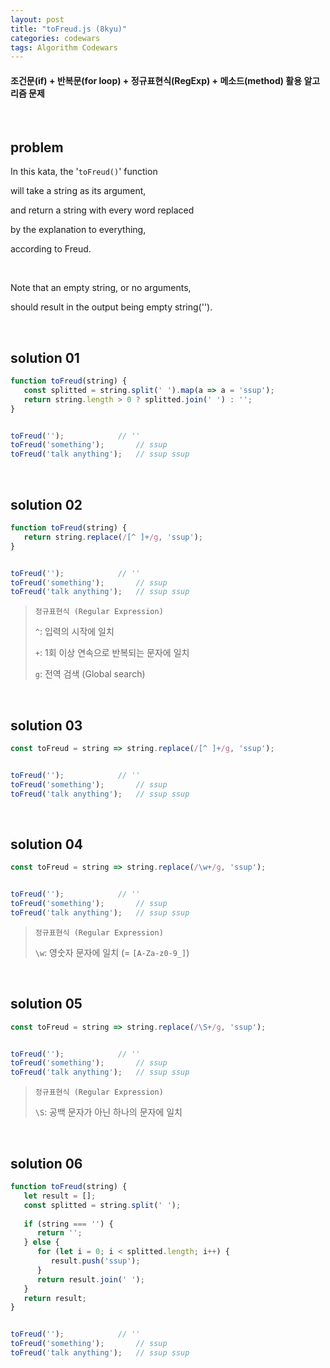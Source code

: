 ```yaml
---
layout: post
title: "toFreud.js (8kyu)"
categories: codewars
tags: Algorithm Codewars
---
```


#### 조건문(if) + 반복문(for loop) + 정규표현식(RegExp) + 메소드(method) 활용 알고리즘 문제

<br>

## problem

In this kata, the '`toFreud()`' function

will take a string as its argument,

and return a string with every word replaced

by the explanation to everything,

according to Freud.

<br>

Note that an empty string, or no arguments,

should result in the output being empty string('').

<br>

## solution 01

```javascript
function toFreud(string) {
   const splitted = string.split(' ').map(a => a = 'ssup');
   return string.length > 0 ? splitted.join(' ') : '';
}


toFreud('');			// ''
toFreud('something');		// ssup
toFreud('talk anything');	// ssup ssup
```

<br>

## solution 02

```javascript
function toFreud(string) {
   return string.replace(/[^ ]+/g, 'ssup');
}


toFreud('');			// ''
toFreud('something');		// ssup
toFreud('talk anything');	// ssup ssup
```

> `정규표현식 (Regular Expression)`
>
> `^`: 입력의 시작에 일치
>
> `+`: 1회 이상 연속으로 반복되는 문자에 일치
>
> `g`: 전역 검색 (Global search)

<br>

## solution 03

```javascript
const toFreud = string => string.replace(/[^ ]+/g, 'ssup');


toFreud('');			// ''
toFreud('something');		// ssup
toFreud('talk anything');	// ssup ssup
```

<br>

## solution 04

```javascript
const toFreud = string => string.replace(/\w+/g, 'ssup');


toFreud('');			// ''
toFreud('something');		// ssup
toFreud('talk anything');	// ssup ssup
```

> `정규표현식 (Regular Expression)`
>
> `\w`: 영숫자 문자에 일치 (= `[A-Za-z0-9_]`)

<br>

## solution 05

```javascript
const toFreud = string => string.replace(/\S+/g, 'ssup');


toFreud('');			// ''
toFreud('something');		// ssup
toFreud('talk anything');	// ssup ssup
```

> `정규표현식 (Regular Expression)`
>
> `\S`: 공백 문자가 아닌 하나의 문자에 일치

<br>

## solution 06

```javascript
function toFreud(string) {
   let result = [];
   const splitted = string.split(' ');
   
   if (string === '') {
      return '';
   } else {
      for (let i = 0; i < splitted.length; i++) {
         result.push('ssup');
      }
      return result.join(' ');
   }
   return result;
}


toFreud('');			// ''
toFreud('something');		// ssup
toFreud('talk anything');	// ssup ssup
```

